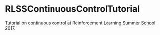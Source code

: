 # RLSSContinuousControlTutorial
Tutorial on continuous control at Reinforcement Learning Summer School 2017.
